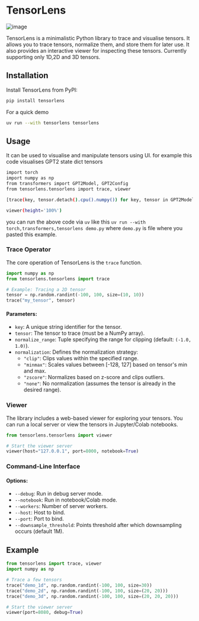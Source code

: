 # TensorLens

![image](https://github.com/user-attachments/assets/d9161c40-4edb-4657-a550-2b9c2f56c83f)

TensorLens is a minimalistic Python library to trace and visualise tensors. It allows you to trace tensors, normalize them, and store them for later use. It also provides an interactive viewer for inspecting these tensors. Currently supporting only 1D,2D and 3D tensors.

## Installation

Install TensorLens from PyPI:

```bash
pip install tensorlens
```

For a quick demo

```bash
uv run --with tensorlens tensorlens
```

## Usage

It can be used to visualise and manipulate tensors using UI. for example this code visualises GPT2 state dict tensors

```bash
import torch
import numpy as np
from transformers import GPT2Model, GPT2Config
from tensorlens.tensorlens import trace, viewer

[trace(key, tensor.detach().cpu().numpy()) for key, tensor in GPT2Model.from_pretrained('gpt2-large').state_dict().items()]

viewer(height='100%')
```

you can run the above code via `uv` like this `uv run --with torch,transformers,tensorlens demo.py` where `demo.py` is file where you pasted this example.


### Trace Operator

The core operation of TensorLens is the `trace` function. 

```python
import numpy as np
from tensorlens.tensorlens import trace

# Example: Tracing a 2D tensor
tensor = np.random.randint(-100, 100, size=(10, 10))
trace("my_tensor", tensor)
```

#### Parameters:

- `key`: A unique string identifier for the tensor.
- `tensor`: The tensor to trace (must be a NumPy array).
- `normalize_range`: Tuple specifying the range for clipping (default: `(-1.0, 1.0)`).
- `normalization`: Defines the normalization strategy:
  - `"clip"`: Clips values within the specified range.
  - `"minmax"`: Scales values between [-128, 127] based on tensor's min and max.
  - `"zscore"`: Normalizes based on z-score and clips outliers.
  - `"none"`: No normalization (assumes the tensor is already in the desired range).

### Viewer

The library includes a web-based viewer for exploring your tensors. You can run a local server or view the tensors in Jupyter/Colab notebooks.

```python
from tensorlens.tensorlens import viewer

# Start the viewer server
viewer(host="127.0.0.1", port=8000, notebook=True)
```

### Command-Line Interface

#### Options:
- `--debug`: Run in debug server mode.
- `--notebook`: Run in notebook/Colab mode.
- `--workers`: Number of server workers.
- `--host`: Host to bind.
- `--port`: Port to bind.
- `--downsample_threshold`: Points threshold after which downsampling occurs (default 1M).

## Example

```python
from tensorlens import trace, viewer
import numpy as np

# Trace a few tensors
trace("demo_1d", np.random.randint(-100, 100, size=30))
trace("demo_2d", np.random.randint(-100, 100, size=(20, 20)))
trace("demo_3d", np.random.randint(-100, 100, size=(20, 20, 20)))

# Start the viewer server
viewer(port=8080, debug=True)
```
